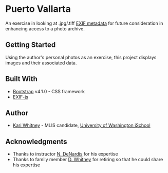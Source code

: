 # Puerto Vallarta

An exercise in looking at .jpg/.tiff [EXIF metadata](https://en.wikipedia.org/wiki/Exchangeable_image_file_format) for future consideration in enhancing access to a photo archive.

## Getting Started

Using the author's personal photos as an exercise, this project displays images and their associated data.

## Built With

* [Bootstrap](https://getbootstrap.com/) v4.1.0 - CSS framework
* [EXIF-js](https://cdnjs.cloudflare.com/ajax/libs/exif-js/2.3.0/exif.min.js)

## Author

* [Kari Whitney](http://www.kwhitney.com) - MLIS candidate, [University of Washington iSchool](https://ischool.uw.edu/programs/mlis)

## Acknowledgments

* Thanks to instructor [N. DeNardis](https://github.com/nickdenardis) for his expertise
* Thanks to family member [D. Whitney](https://github.com/dwhitnee) for retiring so that he could share his expertise